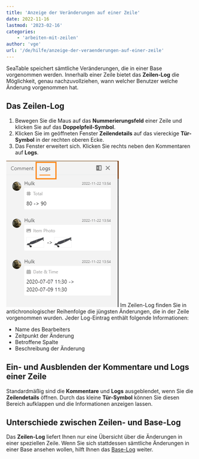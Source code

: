 ```yaml
---
title: 'Anzeige der Veränderungen auf einer Zeile'
date: 2022-11-16
lastmod: '2023-02-16'
categories:
    - 'arbeiten-mit-zeilen'
author: 'vge'
url: '/de/hilfe/anzeige-der-veraenderungen-auf-einer-zeile'
---
```


SeaTable speichert sämtliche Veränderungen, die in einer Base vorgenommen werden. Innerhalb einer Zeile bietet das **Zeilen-Log** die Möglichkeit, genau nachzuvollziehen, wann welcher Benutzer welche Änderung vorgenommen hat.

## Das Zeilen-Log

1. Bewegen Sie die Maus auf das **Nummerierungsfeld** einer Zeile und klicken Sie auf das **Doppelpfeil-Symbol**.
2. Klicken Sie im geöffneten Fenster **Zeilendetails** auf das viereckige **Tür-Symbol** in der rechten oberen Ecke.
3. Das Fenster erweitert sich. Klicken Sie rechts neben den Kommentaren auf **Logs**.

![Anzeige der Veränderungen in einer Zeile durch Logs.](images/Logs.png) Im Zeilen-Log finden Sie in antichronologischer Reihenfolge die jüngsten Änderungen, die in der Zeile vorgenommen wurden. Jeder Log-Eintrag enthält folgende Informationen:

- Name des Bearbeiters
- Zeitpunkt der Änderung
- Betroffene Spalte
- Beschreibung der Änderung

## Ein- und Ausblenden der Kommentare und Logs einer Zeile

Standardmäßig sind die **Kommentare** und **Logs** ausgeblendet, wenn Sie die **Zeilendetails** öffnen. Durch das kleine **Tür-Symbol** können Sie diesen Bereich aufklappen und die Informationen anzeigen lassen.

## Unterschiede zwischen Zeilen- und Base-Log

Das **Zeilen-Log** liefert Ihnen nur eine Übersicht über die Änderungen in einer speziellen Zeile. Wenn Sie sich stattdessen sämtliche Änderungen in einer Base ansehen wollen, hilft Ihnen das [Base-Log](https://seatable.io/docs/historie-und-versionen/aenderungen-ueber-die-logs-rueckgaengig-machen/) weiter.
